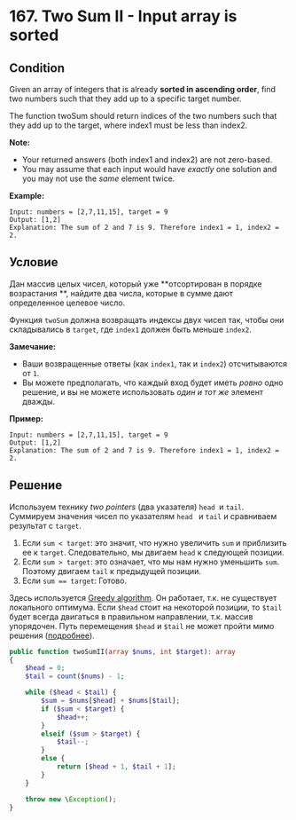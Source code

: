 # 167. Two Sum II - Input array is sorted

## Condition

Given an array of integers that is already **sorted in ascending order**, find two numbers such that they add up to a specific target number.

The function twoSum should return indices of the two numbers such that they add up to the target, where index1 must be less than index2.

**Note:**

- Your returned answers (both index1 and index2) are not zero-based.
- You may assume that each input would have *exactly* one solution and you may not use the *same* element twice.

**Example:**

```
Input: numbers = [2,7,11,15], target = 9
Output: [1,2]
Explanation: The sum of 2 and 7 is 9. Therefore index1 = 1, index2 = 2.
```

## Условие

Дан массив целых чисел, который уже **отсортирован в порядке возрастания **, найдите два числа, которые в сумме дают определенное целевое число.

Функция `twoSum` должна возвращать индексы двух чисел так, чтобы они складывались в `target`, где `index1` должен быть меньше `index2`.

**Замечание:**

- Ваши возвращенные ответы (как `index1`, так и `index2`) отсчитываются от `1`.
- Вы можете предполагать, что каждый вход будет иметь *ровно* одно решение, и вы не можете использовать *один и тот же* элемент дважды.

**Пример:**

```
Input: numbers = [2,7,11,15], target = 9
Output: [1,2]
Explanation: The sum of 2 and 7 is 9. Therefore index1 = 1, index2 = 2.
```

## Решение

Используем технику *two pointers* (два указателя) `head `и `tail`. Суммируем значения чисел по указателям `head ` и `tail` и сравниваем результат с `target`.

1. Если `sum < target`: это значит, что нужно увеличить `sum` и приблизить ее к `target`. Следовательно, мы двигаем `head` к следующей позиции.
2. Если `sum > target`: это означает, что мы нам нужно уменьшить `sum`. Поэтому двигаем `tail` к предыдущей позиции.
3. Если `sum == target`: Готово.

Здесь используется [Greedy algorithm](https://github.com/parshikovpavel/cheat-sheets/blob/master/Algorithm.md#greedy-algorithm). Он работает, т.к. не существует локального оптимума. Если `$head` стоит на некоторой позиции, то `$tail` будет всегда двигаться в правильном направлении, т.к. массив упорядочен. Путь перемещения `$head` и `$tail` не может пройти мимо решения ([подробнее](https://zhuanlan.zhihu.com/p/93674056)).

```php
public function twoSumII(array $nums, int $target): array
{
    $head = 0;
    $tail = count($nums) - 1;

    while ($head < $tail) {
        $sum = $nums[$head] + $nums[$tail];
        if ($sum < $target) {
            $head++;
        }
        elseif ($sum > $target) {
            $tail--;
        }
        else {
            return [$head + 1, $tail + 1];
        }
    }

    throw new \Exception();
}
```

